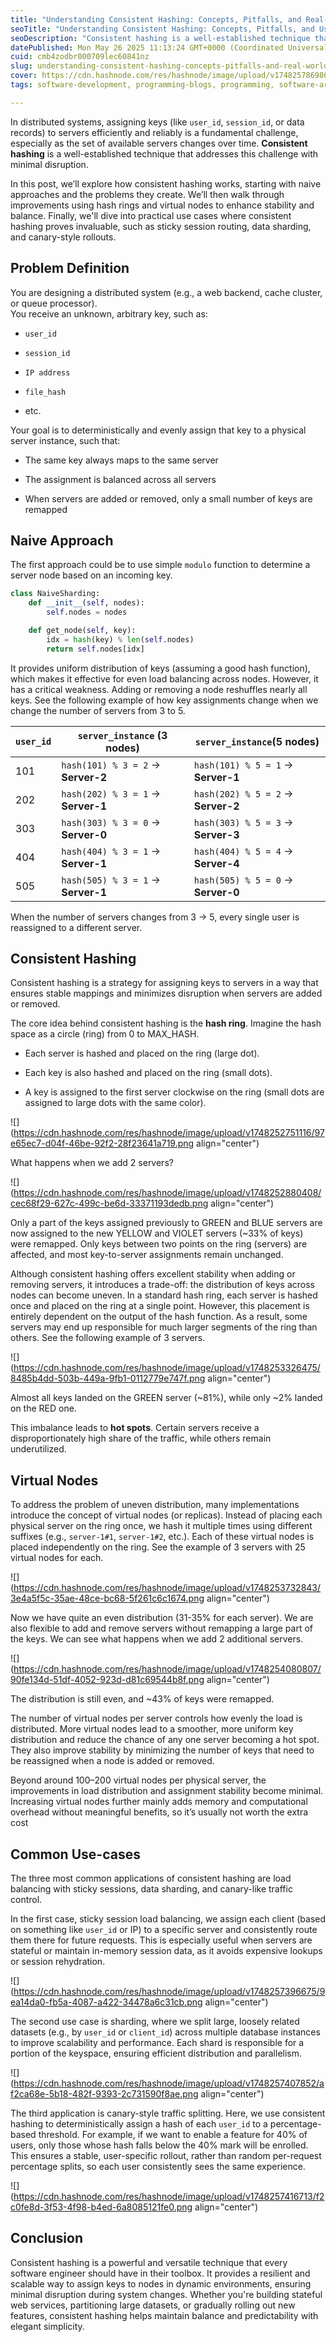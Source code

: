 ```yaml
---
title: "Understanding Consistent Hashing: Concepts, Pitfalls, and Real-World Use Cases"
seoTitle: "Understanding Consistent Hashing: Concepts, Pitfalls, and Use-cases"
seoDescription: "Consistent hashing is a well-established technique that addresses this challenge with minimal disruption."
datePublished: Mon May 26 2025 11:13:24 GMT+0000 (Coordinated Universal Time)
cuid: cmb4zodbr000709lec60841nz
slug: understanding-consistent-hashing-concepts-pitfalls-and-real-world-use-cases
cover: https://cdn.hashnode.com/res/hashnode/image/upload/v1748257869868/c8dff6b7-901b-44f7-bb6f-7e22c8bffdae.png
tags: software-development, programming-blogs, programming, software-architecture, software-engineering

---
```


In distributed systems, assigning keys (like `user_id`, `session_id`, or data records) to servers efficiently and reliably is a fundamental challenge, especially as the set of available servers changes over time. **Consistent hashing** is a well-established technique that addresses this challenge with minimal disruption.

In this post, we’ll explore how consistent hashing works, starting with naive approaches and the problems they create. We’ll then walk through improvements using hash rings and virtual nodes to enhance stability and balance. Finally, we'll dive into practical use cases where consistent hashing proves invaluable, such as sticky session routing, data sharding, and canary-style rollouts.

## Problem Definition

You are designing a distributed system (e.g., a web backend, cache cluster, or queue processor).  
You receive an unknown, arbitrary key, such as:

* `user_id`
    
* `session_id`
    
* `IP address`
    
* `file_hash`
    
* etc.
    

Your goal is to deterministically and evenly assign that key to a physical server instance, such that:

* The same key always maps to the same server
    
* The assignment is balanced across all servers
    
* When servers are added or removed, only a small number of keys are remapped
    

## Naive Approach

The first approach could be to use simple `modulo` function to determine a server node based on an incoming key.

```python
class NaiveSharding:
    def __init__(self, nodes):
        self.nodes = nodes

    def get_node(self, key):
        idx = hash(key) % len(self.nodes)
        return self.nodes[idx]
```

It provides uniform distribution of keys (assuming a good hash function), which makes it effective for even load balancing across nodes. However, it has a critical weakness. Adding or removing a node reshuffles nearly all keys. See the following example of how key assignments change when we change the number of servers from 3 to 5.

| `user_id` | `server_instance` (3 nodes) | `server_instance`(5 nodes) |
| --- | --- | --- |
| 101 | `hash(101) % 3 = 2` → **Server-2** | `hash(101) % 5 = 1` → **Server-1** |
| 202 | `hash(202) % 3 = 1` → **Server-1** | `hash(202) % 5 = 2` → **Server-2** |
| 303 | `hash(303) % 3 = 0` → **Server-0** | `hash(303) % 5 = 3` → **Server-3** |
| 404 | `hash(404) % 3 = 1` → **Server-1** | `hash(404) % 5 = 4` → **Server-4** |
| 505 | `hash(505) % 3 = 1` → **Server-1** | `hash(505) % 5 = 0` → **Server-0** |

When the number of servers changes from 3 → 5, every single user is reassigned to a different server.

## Consistent Hashing

Consistent hashing is a strategy for assigning keys to servers in a way that ensures stable mappings and minimizes disruption when servers are added or removed.

The core idea behind consistent hashing is the **hash ring**. Imagine the hash space as a circle (ring) from 0 to MAX\_HASH.

* Each server is hashed and placed on the ring (large dot).
    
* Each key is also hashed and placed on the ring (small dots).
    
* A key is assigned to the first server clockwise on the ring (small dots are assigned to large dots with the same color).
    

![](https://cdn.hashnode.com/res/hashnode/image/upload/v1748252751116/97e65ec7-d04f-46be-92f2-28f23641a719.png align="center")

What happens when we add 2 servers?

![](https://cdn.hashnode.com/res/hashnode/image/upload/v1748252880408/cec68f29-627c-499c-be6d-33371193dedb.png align="center")

Only a part of the keys assigned previously to GREEN and BLUE servers are now assigned to the new YELLOW and VIOLET servers (~33% of keys) were remapped. Only keys between two points on the ring (servers) are affected, and most key-to-server assignments remain unchanged.

Although consistent hashing offers excellent stability when adding or removing servers, it introduces a trade-off: the distribution of keys across nodes can become uneven. In a standard hash ring, each server is hashed once and placed on the ring at a single point. However, this placement is entirely dependent on the output of the hash function. As a result, some servers may end up responsible for much larger segments of the ring than others. See the following example of 3 servers.

![](https://cdn.hashnode.com/res/hashnode/image/upload/v1748253326475/8485b4dd-503b-449a-9fb1-0112779e747f.png align="center")

Almost all keys landed on the GREEN server (~81%), while only ~2% landed on the RED one.

This imbalance leads to **hot spots**. Certain servers receive a disproportionately high share of the traffic, while others remain underutilized.

## Virtual Nodes

To address the problem of uneven distribution, many implementations introduce the concept of virtual nodes (or replicas). Instead of placing each physical server on the ring once, we hash it multiple times using different suffixes (e.g., `server-1#1`, `server-1#2`, etc.). Each of these virtual nodes is placed independently on the ring. See the example of 3 servers with 25 virtual nodes for each.

![](https://cdn.hashnode.com/res/hashnode/image/upload/v1748253732843/3e4a5f5c-35ae-48ce-bc68-5f261c6c1674.png align="center")

Now we have quite an even distribution (31-35% for each server). We are also flexible to add and remove servers without remapping a large part of the keys. We can see what happens when we add 2 additional servers.

![](https://cdn.hashnode.com/res/hashnode/image/upload/v1748254080807/90fe134d-51df-4052-923d-d81c69544b8f.png align="center")

The distribution is still even, and ~43% of keys were remapped.

The number of virtual nodes per server controls how evenly the load is distributed. More virtual nodes lead to a smoother, more uniform key distribution and reduce the chance of any one server becoming a hot spot. They also improve stability by minimizing the number of keys that need to be reassigned when a node is added or removed.

Beyond around 100–200 virtual nodes per physical server, the improvements in load distribution and assignment stability become minimal. Increasing virtual nodes further mainly adds memory and computational overhead without meaningful benefits, so it’s usually not worth the extra cost

## Common Use-cases

The three most common applications of consistent hashing are load balancing with sticky sessions, data sharding, and canary-like traffic control.

In the first case, sticky session load balancing, we assign each client (based on something like `user_id` or IP) to a specific server and consistently route them there for future requests. This is especially useful when servers are stateful or maintain in-memory session data, as it avoids expensive lookups or session rehydration.

![](https://cdn.hashnode.com/res/hashnode/image/upload/v1748257396675/9ea14da0-fb5a-4087-a422-34478a6c31cb.png align="center")

The second use case is sharding, where we split large, loosely related datasets (e.g., by `user_id` or `client_id`) across multiple database instances to improve scalability and performance. Each shard is responsible for a portion of the keyspace, ensuring efficient distribution and parallelism.

![](https://cdn.hashnode.com/res/hashnode/image/upload/v1748257407852/af2ca68e-5b18-482f-9393-2c731590f8ae.png align="center")

The third application is canary-style traffic splitting. Here, we use consistent hashing to deterministically assign a hash of each `user_id` to a percentage-based threshold. For example, if we want to enable a feature for 40% of users, only those whose hash falls below the 40% mark will be enrolled. This ensures a stable, user-specific rollout, rather than random per-request percentage splits, so each user consistently sees the same experience.

![](https://cdn.hashnode.com/res/hashnode/image/upload/v1748257416713/f2c0fe8d-3f53-4f98-b4ed-6a8085121fe0.png align="center")

## Conclusion

Consistent hashing is a powerful and versatile technique that every software engineer should have in their toolbox. It provides a resilient and scalable way to assign keys to nodes in dynamic environments, ensuring minimal disruption during system changes. Whether you're building stateful web services, partitioning large datasets, or gradually rolling out new features, consistent hashing helps maintain balance and predictability with elegant simplicity.